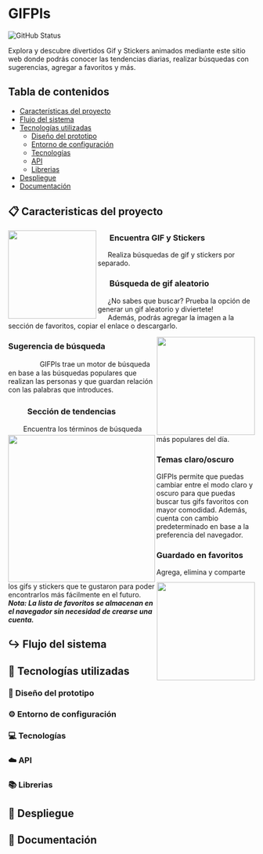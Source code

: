 # GIFPls

![GitHub Status](https://img.shields.io/badge/Status-En%20desarrollo-brightgreen)

Explora y descubre divertidos Gif y Stickers animados mediante este sitio web donde podrás conocer las tendencias diarias, realizar búsquedas con sugerencias, agregar a favoritos y más.

## Tabla de contenidos

- [Características del proyecto](#caracteristicas-del-proyecto)
- [Flujo del sistema](#flujo-del-sistema)
- [Tecnologías utilizadas](#tecnologías-utilizadas)
  - [Diseño del prototipo](#diseño-del-prototipo)
  - [Entorno de configuración](#entorno-de-configuración)
  - [Tecnologías](#tecnologías)
  - [API](#api)
  - [Librerias](#librerias)
- [Despliegue](#despliegue)
- [Documentación](#documentación)

## 📋 Caracteristicas del proyecto <a name="caracteristicas-del-proyecto"></a>

<img src="https://user-images.githubusercontent.com/44626985/197085733-5f6e30d3-ef8c-4cc8-9802-155b398650a3.gif" width="180" align="left" />

### ⠀⠀Encuentra GIF y Stickers

⠀⠀Realiza búsquedas de gif y stickers por separado.

### ⠀⠀Búsqueda de gif aleatorio

⠀⠀¿No sabes que buscar? Prueba la opción de generar un gif aleatorio y diviertete! <br>
⠀⠀Además, podrás agregar la imagen a la sección de favoritos, copiar el enlace o descargarlo.

<img src="https://user-images.githubusercontent.com/44626985/197076433-0857c2e7-8bb3-4304-85f2-6b00279bd36c.gif" width="200" align="right" />

### Sugerencia de búsqueda

ㅤㅤㅤㅤㅤGIFPls trae un motor de búsqueda en base a las búsquedas populares que realizan las personas y que guardan relación con las palabras que introduces.

<img src="https://user-images.githubusercontent.com/44626985/197077078-0cbd1217-102b-4a34-b2d7-eabcb8876fbd.gif" width="300" align="left"/>

### ‍‍‍‍‍⠀⠀ㅤSección de tendencias

⠀⠀⠀Encuentra los términos de búsqueda más populares del día.

<img src="https://user-images.githubusercontent.com/44626985/197085343-f36b9441-6d1a-485c-811a-8cb7c5109953.gif" width="200" align="right"/>

### Temas claro/oscuro

GIFPls permite que puedas cambiar entre el modo claro y oscuro para que puedas buscar tus gifs favoritos con mayor comodidad. Además, cuenta con cambio predeterminado en base a la preferencia del navegador.

### Guardado en favoritos

Agrega, elimina y comparte los gifs y stickers que te gustaron para poder encontrarlos más fácilmente en el futuro. <br>
**_Nota: La lista de favoritos se almacenan en el navegador sin necesidad de crearse una cuenta._**

## ↪️ Flujo del sistema <a name="flujo-del-sistema"></a>

## 🔧 Tecnologías utilizadas <a name="tecnologias-utilizadas"></a>

### 📐 Diseño del prototipo <a name="diseño-del-prototipo"></a>

### ⚙️ Entorno de configuración <a name="entorno-de-configuracion"></a>

### 💻 Tecnologías <a name="tecnologias"></a>

### ☁️ API <a name="api"></a>

### 📚 Librerias <a name="librerias"></a>

## 🚀 Despliegue <a name="despliegue"></a>

## 📄 Documentación <a name="documentacion"></a>
